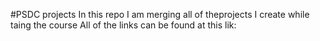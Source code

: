 #PSDC projects
In this repo I am merging all of theprojects I create while taing the course
All of the links can be found at this lik:

